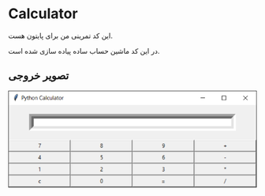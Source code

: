 # Calculator

این کد تمرینی من برای پایتون هست.

در این کد ماشین حساب ساده پیاده سازی شده است.

## تصویر خروجی
![calcuator image](output/Capture.PNG)